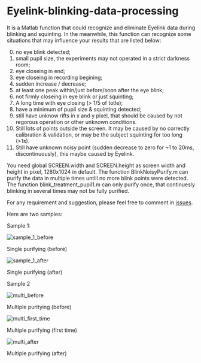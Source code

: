 # Eyelink-blinking-data-processing
It is a Matlab function that could recognize and eliminate Eyelink data during blinking and squinting. In the meanwhile, this function can recognize some situations that may influence your results that are listed below:

0. no eye blink detected;
1. small pupil size, the experiments may not operated in a strict darkness room;
2. eye closeing in end;
3. eye closeing in recording begining;
4. sudden increase / decrease;
5. at least one peak within/just before/soon after the eye blink;
6. not firmly closeing in eye blink or just squinting;
7. A long time with eye closing (> 1/5 of totle);
8. have a minimum of pupil size & squinting detected;
9. still have unknow rifts in x and y pixel, that should be caused by not regorous operation or other unknown conditions.
10. Still lots of points outside the screen. It may be caused by no correctly calibration & validation, or may be the subject squinting for too long (>1s).
11. Still have unknown noisy point (sudden decrease to zero for ~1 to 20ms, discontinuously), this maybe caused by Eyelink.

You need global SCREEN.width and SCREEN.height as screen width and height in pixel, 1280x1024 in default.
The function BlinkNoisyPurify.m can purify the data in multiple times untill no more blink points were detected. The function blink_treatment_pupil1.m can only purify once, that continuesly blinking in several times may not be fully purified.

For any requirement and suggestion, please feel free to comment in [issues](https://github.com/softdrinks/Eyelink-blinking-data-processing/issues).

Here are two samples:

Sample 1:

![sample_1_before](https://github.com/softdrinks/Eyelink-blinking-data-processing/blob/master/sample/sample1_before.jpg)

Single purifying (before)



![sample_1_after](https://github.com/softdrinks/Eyelink-blinking-data-processing/blob/master/sample/sample1_after.jpg)

Single purifying (after)



Sample 2

![multi_before](https://github.com/softdrinks/Eyelink-blinking-data-processing/blob/master/sample/sample2_1st.jpg)

Multiple puritying (before)



![multi_first_time](https://github.com/softdrinks/Eyelink-blinking-data-processing/blob/master/sample/sample2_2nd.jpg)

Multiple purifying (first time)



![multi_after](https://github.com/softdrinks/Eyelink-blinking-data-processing/blob/master/sample/sample2_after.jpg)

Multiple purifying (after)
